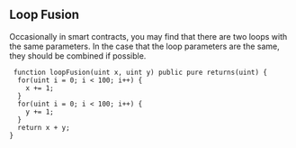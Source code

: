 ## Loop Fusion

Occasionally in smart contracts, you may find that there are two loops with the same parameters. In the case that the loop parameters are the same, they should be combined if possible.

```
 function loopFusion(uint x, uint y) public pure returns(uint) {
  for(uint i = 0; i < 100; i++) {
    x += 1;
  }
  for(uint i = 0; i < 100; i++) {
    y += 1;
  }
  return x + y;
}
```
